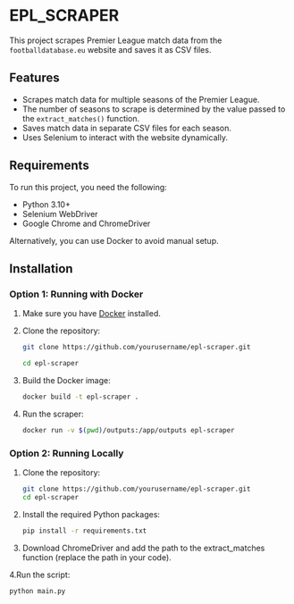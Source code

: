 # EPL_SCRAPER

This project scrapes Premier League match data from the `footballdatabase.eu` website and saves it as CSV files.

## Features

- Scrapes match data for multiple seasons of the Premier League.
- The number of seasons to scrape is determined by the value passed to the `extract_matches()` function.
- Saves match data in separate CSV files for each season.
- Uses Selenium to interact with the website dynamically.

## Requirements

To run this project, you need the following:
- Python 3.10+
- Selenium WebDriver
- Google Chrome and ChromeDriver

Alternatively, you can use Docker to avoid manual setup.

## Installation

### Option 1: Running with Docker

1. Make sure you have [Docker](https://www.docker.com/get-started) installed.
2. Clone the repository:
   ```bash
   git clone https://github.com/yourusername/epl-scraper.git
   ```
   
   ```bash
   cd epl-scraper
   ```
3. Build the Docker image:   
   ```bash
   docker build -t epl-scraper .
   ```
4. Run the scraper:
   ```bash
   docker run -v $(pwd)/outputs:/app/outputs epl-scraper
   ```
### Option 2: Running Locally

1. Clone the repository:
   ```bash
   git clone https://github.com/yourusername/epl-scraper.git
   cd epl-scraper
   ```
2. Install the required Python packages:
   ```bash
   pip install -r requirements.txt
   ```
3. Download ChromeDriver and add the path to the extract_matches function (replace the path in your code).
   
4.Run the script:
   ```bash
   python main.py
   ```


